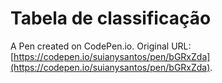 # Tabela de classificação

A Pen created on CodePen.io. Original URL: [https://codepen.io/suianysantos/pen/bGRxZda](https://codepen.io/suianysantos/pen/bGRxZda).


